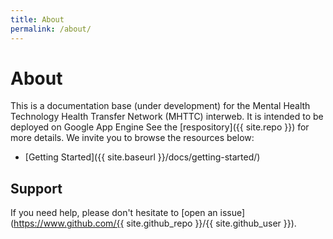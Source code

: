 ```yaml
---
title: About
permalink: /about/
---
```


# About

This is a documentation base (under development) for the Mental Health Technology Health Transfer Network (MHTTC)
interweb. It is intended to be deployed on Google App Engine
See the [respository]({{ site.repo }}) for more details.
We invite you to browse the resources below:

 - [Getting Started]({{ site.baseurl }}/docs/getting-started/)

## Support

If you need help, please don't hesitate to [open an issue](https://www.github.com/{{ site.github_repo }}/{{ site.github_user }}).


